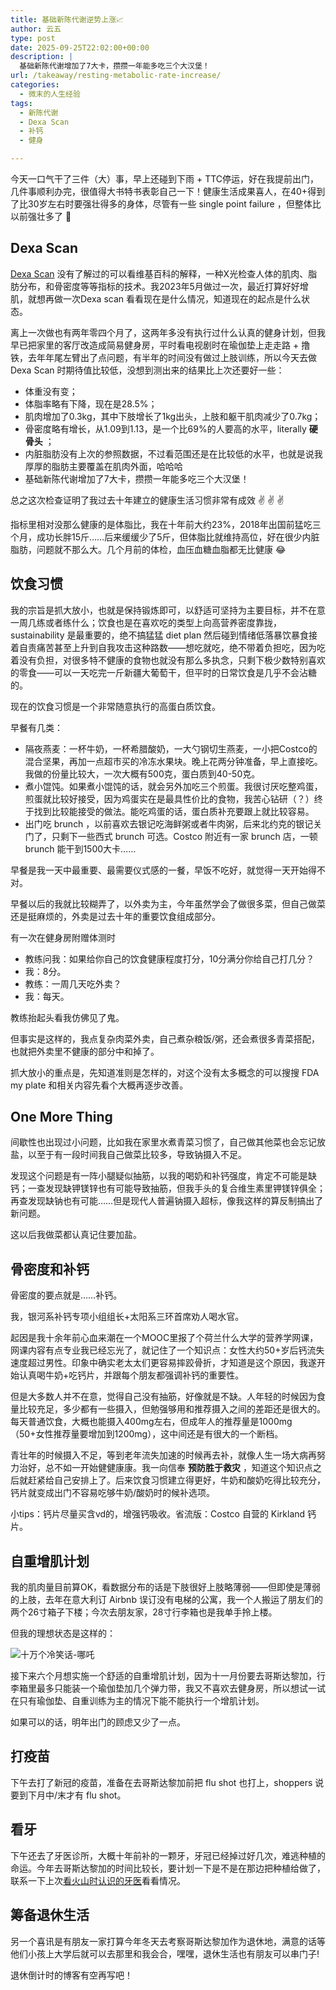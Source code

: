 ```yaml
---
title: 基础新陈代谢逆势上涨📈
author: 云五
type: post
date: 2025-09-25T22:02:00+00:00
description: |
  基础新陈代谢增加了7大卡，攒攒一年能多吃三个大汉堡！
url: /takeaway/resting-metabolic-rate-increase/
categories:
  - 微末的人生经验
tags:
  - 新陈代谢
  - Dexa Scan
  - 补钙
  - 健身

---
```



今天一口气干了三件（大）事，早上还碰到下雨 + TTC停运，好在我提前出门，几件事顺利办完，很值得大书特书表彰自己一下！健康生活成果喜人，在40+得到了比30岁左右时要强壮得多的身体，尽管有一些 single point failure ，但整体比以前强壮多了 💪

## Dexa Scan 

[Dexa Scan](https://en.wikipedia.org/wiki/Dual-energy_X-ray_absorptiometry) 没有了解过的可以看维基百科的解释，一种X光检查人体的肌肉、脂肪分布，和骨密度等等指标的技术。我2023年5月做过一次，最近打算好好增肌，就想再做一次Dexa scan 看看现在是什么情况，知道现在的起点是什么状态。

离上一次做也有两年零四个月了，这两年多没有执行过什么认真的健身计划，但我早已把家里的客厅改造成简易健身房，平时看电视剧时在瑜伽垫上走走路 + 撸铁，去年年尾左臂出了点问题，有半年的时间没有做过上肢训练，所以今天去做 Dexa Scan 时期待值比较低，没想到测出来的结果比上次还要好一些：
- 体重没有变；
- 体脂率略有下降，现在是28.5%；
- 肌肉增加了0.3kg，其中下肢增长了1kg出头，上肢和躯干肌肉减少了0.7kg；
- 骨密度略有增长，从1.09到1.13，是一个比69%的人要高的水平，literally **硬骨头** ；
- 内脏脂肪没有上次的参照数据，不过看范围还是在比较低的水平，也就是说我厚厚的脂肪主要覆盖在肌肉外面，哈哈哈
- 基础新陈代谢增加了7大卡，攒攒一年能多吃三个大汉堡！

总之这次检查证明了我过去十年建立的健康生活习惯非常有成效 ✌️ ✌️ ✌️ 

指标里相对没那么健康的是体脂比，我在十年前大约23%，2018年出国前猛吃三个月，成功长胖15斤……后来缓缓少了5斤，但体脂比就维持高位，好在很少内脏脂肪，问题就不那么大。几个月前的体检，血压血糖血脂都无比健康 😂 

## 饮食习惯

我的宗旨是抓大放小，也就是保持锻炼即可，以舒适可坚持为主要目标，并不在意一周几练或者练什么；饮食也是在喜欢吃的类型上向高营养密度靠拢，sustainability 是最重要的，绝不搞猛猛 diet plan 然后碰到情绪低落暴饮暴食接着自责痛苦甚至上升到自我攻击这种路数——想吃就吃，绝不带着负担吃，因为吃着没有负担，对很多特不健康的食物也就没有那么多执念，只剩下极少数特别喜欢的零食——可以一天吃完一斤新疆大葡萄干，但平时的日常饮食是几乎不会沾糖的。

现在的饮食习惯是一个非常随意执行的高蛋白质饮食。

早餐有几类：
- 隔夜燕麦：一杯牛奶，一杯希腊酸奶，一大勺钢切生燕麦，一小把Costco的混合坚果，再加一点超市买的冷冻水果块。晚上花两分钟准备，早上直接吃。我做的份量比较大，一次大概有500克，蛋白质到40-50克。
- 煮小馄饨。如果煮小馄饨的话，就会另外加吃三个煎蛋。我很讨厌吃整鸡蛋，煎蛋就比较好接受，因为鸡蛋实在是最具性价比的食物，我苦心钻研（？）终于找到比较能接受的做法。能吃鸡蛋的话，蛋白质补充要跟上就比较容易。
- 出门吃 brunch ，以前喜欢去银记吃海鲜粥或者牛肉粥，后来北约克的银记关门了，只剩下一些西式 brunch 可选。Costco 附近有一家 brunch 店，一顿 brunch 能干到1500大卡……

早餐是我一天中最重要、最需要仪式感的一餐，早饭不吃好，就觉得一天开始得不对。

早餐以后的我就比较糊弄了，以外卖为主，今年虽然学会了做很多菜，但自己做菜还是挺麻烦的，外卖是过去十年的重要饮食组成部分。

有一次在健身房附赠体测时
- 教练问我：如果给你自己的饮食健康程度打分，10分满分你给自己打几分？
- 我：8分。
- 教练：一周几天吃外卖？
- 我：每天。

教练抬起头看我仿佛见了鬼。

但事实是这样的，我点复杂肉菜外卖，自己煮杂粮饭/粥，还会煮很多青菜搭配，也就把外卖里不健康的部分中和掉了。

抓大放小的重点是，先知道准则是怎样的，对这个没有太多概念的可以搜搜 FDA my plate 和相关内容先看个大概再逐步改善。

## One More Thing

间歇性也出现过小问题，比如我在家里水煮青菜习惯了，自己做其他菜也会忘记放盐，以至于有一段时间我自己做菜比较多，导致钠摄入不足。

发现这个问题是有一阵小腿疑似抽筋，以我的喝奶和补钙强度，肯定不可能是缺钙；一查发现缺钾镁锌也有可能导致抽筋，但我手头的复合维生素里钾镁锌俱全；再查发现缺钠也有可能……但是现代人普遍钠摄入超标，像我这样的算反制搞出了新问题。

这以后我做菜都认真记住要加盐。

## 骨密度和补钙

骨密度的要点就是……补钙。

我，银河系补钙专项小组组长+太阳系三环首席劝人喝水官。

起因是我十余年前心血来潮在一个MOOC里报了个荷兰什么大学的营养学网课，网课内容有点专业我已经忘光了，就记住了一个知识点：女性大约50+岁后钙流失速度超过男性。印象中确实老太太们更容易摔跤骨折，才知道是这个原因，我遂开始认真喝牛奶+吃钙片，并跟每个朋友都强调补钙的重要性。

但是大多数人并不在意，觉得自己没有抽筋，好像就是不缺。人年轻的时候因为食量比较充足，多少都有一些摄入，但勉强够用和推荐摄入之间的差距还是很大的。每天普通饮食，大概也能摄入400mg左右，但成年人的推荐量是1000mg（50+女性推荐量要增加到1200mg），这中间还是有很大的一个断档。

青壮年的时候摄入不足，等到老年流失加速的时候再去补，就像人生一场大病再努力治好，总不如一开始健健康康。我一向信奉 **预防胜于救灾** ，知道这个知识点之后就赶紧给自己安排上了。后来饮食习惯建立得更好，牛奶和酸奶吃得比较充分，钙片就变成出门不容易吃够牛奶/酸奶时的候补选项。

小tips：钙片尽量买含vd的，增强钙吸收。省流版：Costco 自营的 Kirkland 钙片。

## 自重增肌计划

我的肌肉量目前算OK，看数据分布的话是下肢很好上肢略薄弱——但即使是薄弱的上肢，去年在意大利订 Airbnb 误订没有电梯的公寓，我一个人搬运了朋友们的两个26寸箱子下楼；今次去朋友家，28寸行李箱也是我单手拎上楼。

但我的理想状态是这样的：

![十万个冷笑话-哪吒](https://media.go5.dev/go5media/media_attachments/files/115/268/099/187/222/888/original/26d84d37e3ec2cda.png)

接下来六个月想实施一个舒适的自重增肌计划，因为十一月份要去哥斯达黎加，行李箱里最多只能装一个瑜伽垫加几个弹力带，我又不喜欢去健身房，所以想试一试在只有瑜伽垫、自重训练为主的情况下能不能执行一个增肌计划。

如果可以的话，明年出门的顾虑又少了一点。

## 打疫苗


下午去打了新冠的疫苗，准备在去哥斯达黎加前把 flu shot 也打上，shoppers 说要到下月中/末才有 flu shot。

## 看牙

下午还去了牙医诊所，大概十年前补的一颗牙，牙冠已经掉过好几次，难逃种植的命运。今年去哥斯达黎加的时间比较长，要计划一下是不是在那边把种植给做了，联系一下上次[看火山时认识的牙医](/roam/costa-rica-6-weeks/)看看情况。

## 筹备退休生活

另一个喜讯是有朋友一家打算今年冬天去考察哥斯达黎加作为退休地，满意的话等他们小孩上大学后就可以去那里和我会合，嘿嘿，退休生活也有朋友可以串门子!

退休倒计时的博客有空再写吧！



